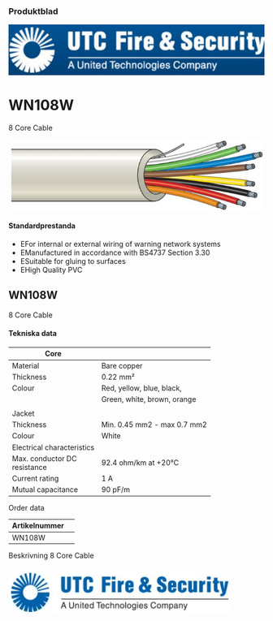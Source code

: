 ### Produktblad

![](_page_0_Picture_1.jpeg)

# WN108W

8 Core Cable 

![](_page_0_Picture_4.jpeg)

#### Standardprestanda

- EFor internal or external wiring of warning network systems
- EManufactured in accordance with BS4737 Section 3.30
- ESuitable for gluing to surfaces
- EHigh Quality PVC

## WN108W

8 Core Cable 

#### Tekniska data

| Core                            |                             |
|---------------------------------|-----------------------------|
| Material                        | Bare copper                 |
| Thickness                       | 0.22 mm²                    |
| Colour                          | Red, yellow, blue, black,   |
|                                 | Green, white, brown, orange |
|                                 |                             |
| Jacket                          |                             |
| Thickness                       | Min. 0.45 mm2 - max 0.7 mm2 |
| Colour                          | White                       |
| Electrical characteristics      |                             |
| Max. conductor DC<br>resistance | 92.4 ohm/km at +20°C        |
| Current rating                  | 1 A                         |
| Mutual capacitance              | 90 pF/m                     |

Order data

| Artikelnummer |  |
|---------------|--|
| WN108W        |  |

Beskrivning 8 Core Cable 

![](_page_1_Picture_8.jpeg)